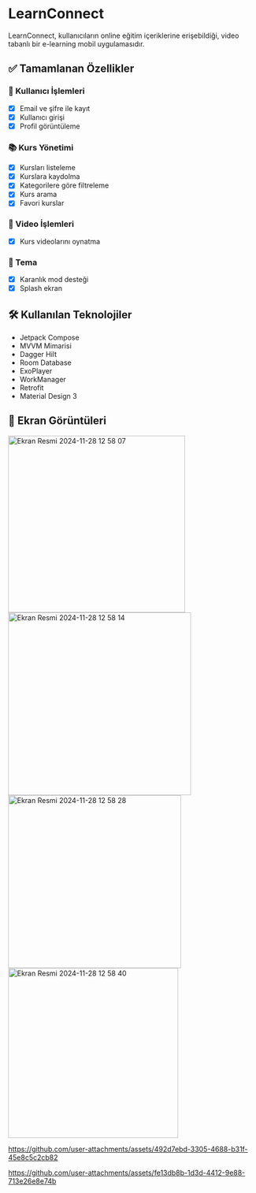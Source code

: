 # LearnConnect

LearnConnect, kullanıcıların online eğitim içeriklerine erişebildiği, video tabanlı bir e-learning mobil uygulamasıdır.

## ✅ Tamamlanan Özellikler

### 👤 Kullanıcı İşlemleri
- [x] Email ve şifre ile kayıt
- [x] Kullanıcı girişi
- [x] Profil görüntüleme

### 📚 Kurs Yönetimi
- [x] Kursları listeleme
- [x] Kurslara kaydolma
- [x] Kategorilere göre filtreleme
- [x] Kurs arama
- [x] Favori kurslar

### 🎥 Video İşlemleri
- [x] Kurs videolarını oynatma

### 🎨 Tema
- [x] Karanlık mod desteği
- [x] Splash ekran

## 🛠️ Kullanılan Teknolojiler

- Jetpack Compose 
- MVVM Mimarisi
- Dagger Hilt
- Room Database
- ExoPlayer
- WorkManager
- Retrofit
- Material Design 3

## 📱 Ekran Görüntüleri  


<img width="359" alt="Ekran Resmi 2024-11-28 12 58 07" src="https://github.com/user-attachments/assets/8bbc24c0-77e3-4394-9861-3422dab1c263">

<img width="371" alt="Ekran Resmi 2024-11-28 12 58 14" src="https://github.com/user-attachments/assets/e55c2ef9-a0fb-4e47-8646-d14c1550a5d5">

<img width="351" alt="Ekran Resmi 2024-11-28 12 58 28" src="https://github.com/user-attachments/assets/4e4f3f89-0758-4145-a761-4f3a1b443ac6">

<img width="345" alt="Ekran Resmi 2024-11-28 12 58 40" src="https://github.com/user-attachments/assets/a694a312-4cdd-4c60-b8bf-2b2e8997a6d5">

https://github.com/user-attachments/assets/492d7ebd-3305-4688-b31f-45e8c5c2cb82


https://github.com/user-attachments/assets/fe13db8b-1d3d-4412-9e88-713e26e8e74b
